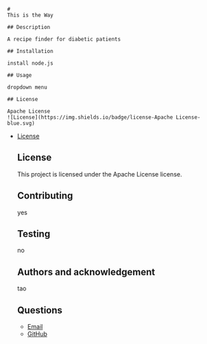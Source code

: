 
    # 
    This is the Way 
    
    ## Description

    A recipe finder for diabetic patients

    ## Installation

    install node.js

    ## Usage

    dropdown menu

    ## License

    Apache License
    ![License](https://img.shields.io/badge/license-Apache License-blue.svg)
    
* [License](#license)

    ## License
    This project is licensed under the Apache License license.
    
    ## Contributing

    yes

    ## Testing

    no

    ## Authors and acknowledgement

    tao

    ## Questions
    
    - [Email](#email)
    - [GitHub](#github)
    